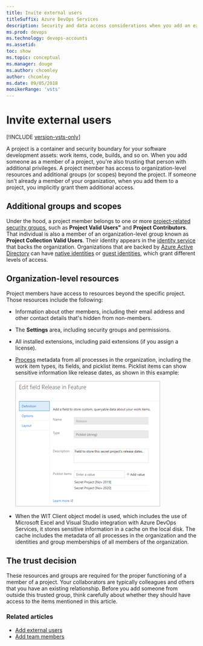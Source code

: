 ```yaml
---
title: Invite external users
titleSuffix: Azure DevOps Services
description: Security and data access considerations when you add an external or outside user
ms.prod: devops
ms.technology: devops-accounts
ms.assetid: 
toc: show
ms.topic: conceptual
ms.manager: douge
ms.author: chcomley
author: chcomley
ms.date: 09/05/2018
monikerRange: 'vsts'
---
```


# Invite external users

[!INCLUDE [version-vsts-only](../../_shared/version-vsts-only.md)]

A project is a container and security boundary for your software development assets: work items, code, builds, and so on. When you add someone as a member of a project, you're also trusting that person with additional privileges. A project member has access to organization-level resources and additional groups (or scopes) beyond the project. If someone isn't already a member of your organization, when you add them to a project, you implicitly grant them additional access.

## Additional groups and scopes

Under the hood, a project member belongs to one or more [project-related security groups](../security/about-security-identity.md#security-groups-and-permissions), such as **Project Valid Users"** and **Project Contributors**. That individual is also a member of an organization-level group known as **Project Collection Valid Users**. Their identity appears in the [identity service](../security/about-security-identity.md#authentication) that backs the organization. Organizations that are backed by [Azure Active Directory](/azure/active-directory/) can have [native identities](/azure/active-directory/add-users-azure-active-directory) or [guest identities](/azure/active-directory/active-directory-b2b-what-is-azure-ad-b2b), which grant different levels of access.

## Organization-level resources

Project members have access to resources beyond the specific project. Those resources include the following:

* Information about other members, including their email address and other contact details that's hidden from non-members.
* The **Settings** area, including security groups and permissions.
* All installed extensions, including paid extensions (if you assign a license).
* [Process](../settings/work/manage-process.md) metadata from all processes in the organization, including the work item types, its fields, and picklist items. Picklist items can show sensitive information like release dates, as shown in this example:

   ![Edit the private release dates field](../projects/_img/edit-field-release-in-feature.png)

* When the WIT Client object model is used, which includes the use of Microsoft Excel and Visual Studio integration with Azure DevOps Services, it stores sensitive information in a cache on the local disk. The cache includes the metadata of all processes in the organization and the identities and group memberships of all members of the organization.

## The trust decision

These resources and groups are required for the proper functioning of a member of a project. Your collaborators are typically colleagues and others that you have an existing relationship. Before you add someone from outside this trusted group, think carefully about whether they should have access to the items mentioned in this article.

### Related articles

* [Add external users](add-external-user.md)
* [Add team members](add-team-members-vs.md)
